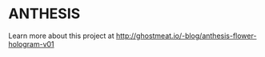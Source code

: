 <h1>ANTHESIS</h1>

Learn more about this project at http://ghostmeat.io/-blog/anthesis-flower-hologram-v01
